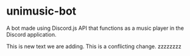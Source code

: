 # unimusic-bot
A bot made using Discord.js API that functions as a music player in the Discord application.

This is new text we are adding.
This is a conflicting change.
zzzzzzzz
